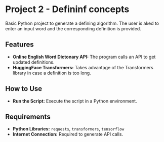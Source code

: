 # Project 2 - Defininf concepts

Basic Python project to generate a defining algorithm. The user is aked to enter an input word and the corresponding definition is provided. 

## Features
- **Online English Word Dictonary API:** The program calls an API to get updated definitions. 
- **HuggingFace Transformers:** Takes advantage of the Transformers library in case a definition is too long. 

## How to Use
- **Run the Script:** Execute the script in a Python environment.

## Requirements
- **Python Libraries:** `requests`, `transformers`, `tensorflow`
- **Internet Connection:** Required to generate API calls. 
